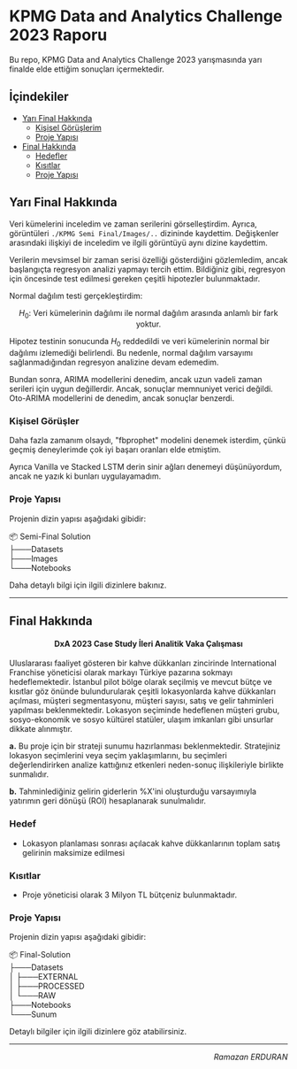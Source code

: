 <h1 align"center">KPMG Data and Analytics Challenge 2023 Raporu</h1>

Bu repo, KPMG Data and Analytics Challenge 2023 yarışmasında yarı finalde elde ettiğim sonuçları içermektedir.

## İçindekiler
- [Yarı Final Hakkında](#yarı-final-hakkında)
    - [Kişisel Görüşlerim](#kişisel-düşünceler)
    - [Proje Yapısı](#proje-yapısı)
- [Final Hakkında](#final-hakkında)
    - [Hedefler](#hedef)
    - [Kısıtlar](#kısıtlar)
    - [Proje Yapısı](#proje-yapısı)

## Yarı Final Hakkında

Veri kümelerini inceledim ve zaman serilerini görselleştirdim. Ayrıca, görüntüleri `./KPMG Semi Final/Images/..` dizininde kaydettim.
Değişkenler arasındaki ilişkiyi de inceledim ve ilgili görüntüyü aynı dizine kaydettim.

Verilerin mevsimsel bir zaman serisi özelliği gösterdiğini gözlemledim, ancak başlangıçta regresyon analizi yapmayı tercih ettim. Bildiğiniz gibi, regresyon için öncesinde test edilmesi gereken çeşitli hipotezler bulunmaktadır.

Normal dağılım testi gerçekleştirdim:

<div align="center">

$H_0:$ Veri kümelerinin dağılımı ile normal dağılım arasında anlamlı bir fark yoktur.

</div>

Hipotez testinin sonucunda $H_0$ reddedildi ve veri kümelerinin normal bir dağılımı izlemediği belirlendi. Bu nedenle, normal dağılım varsayımı sağlanmadığından regresyon analizine devam edemedim.

Bundan sonra, ARIMA modellerini denedim, ancak uzun vadeli zaman serileri için uygun değillerdir. Ancak, sonuçlar memnuniyet verici değildi. 
Oto-ARIMA modellerini de denedim, ancak sonuçlar benzerdi.

### Kişisel Görüşler

Daha fazla zamanım olsaydı, "fbprophet" modelini denemek isterdim, çünkü geçmiş deneylerimde çok iyi başarı oranları elde etmiştim.

Ayrıca Vanilla ve Stacked LSTM derin sinir ağları denemeyi düşünüyordum, ancak ne yazık ki bunları uygulayamadım.

### Proje Yapısı

Projenin dizin yapısı aşağıdaki gibidir:

📦 Semi-Final Solution  
├───Datasets  
├───Images  
└───Notebooks  

Daha detaylı bilgi için ilgili dizinlere bakınız.

---

## Final Hakkında

<h4 align="center">DxA 2023 Case Study İleri Analitik Vaka Çalışması</h4>

Uluslararası faaliyet gösteren bir kahve dükkanları zincirinde International Franchise yöneticisi olarak markayı Türkiye pazarına sokmayı hedeflemektedir. İstanbul pilot bölge olarak seçilmiş ve mevcut bütçe ve kısıtlar göz önünde bulundurularak çeşitli lokasyonlarda kahve dükkanları açılması, müşteri segmentasyonu, müşteri sayısı, satış ve gelir tahminleri yapılması beklenmektedir. Lokasyon seçiminde hedeflenen müşteri grubu, sosyo-ekonomik ve sosyo kültürel statüler, ulaşım imkanları gibi unsurlar dikkate alınmıştır.

**a.** Bu proje için bir strateji sunumu hazırlanması beklenmektedir. Stratejiniz lokasyon seçimlerini veya seçim yaklaşımlarını, bu seçimleri değerlendirirken analize kattığınız etkenleri neden-sonuç ilişkileriyle birlikte sunmalıdır.

**b.** Tahminlediğiniz gelirin giderlerin %X'ini oluşturduğu varsayımıyla yatırımın geri dönüşü (ROI) hesaplanarak sunulmalıdır.

### Hedef 
- Lokasyon planlaması sonrası açılacak kahve dükkanlarının toplam satış gelirinin maksimize edilmesi

### Kısıtlar
- Proje yöneticisi olarak 3 Milyon TL bütçeniz bulunmaktadır.

### Proje Yapısı 

Projenin dizin yapısı aşağıdaki gibidir:

📦 Final-Solution  
├───Datasets  
│ ├───EXTERNAL  
│ ├───PROCESSED  
│ └───RAW  
├───Notebooks  
└───Sunum  

Detaylı bilgiler için ilgili dizinlere göz atabilirsiniz.

---

<p align="right"><i>Ramazan ERDURAN</i></p>
